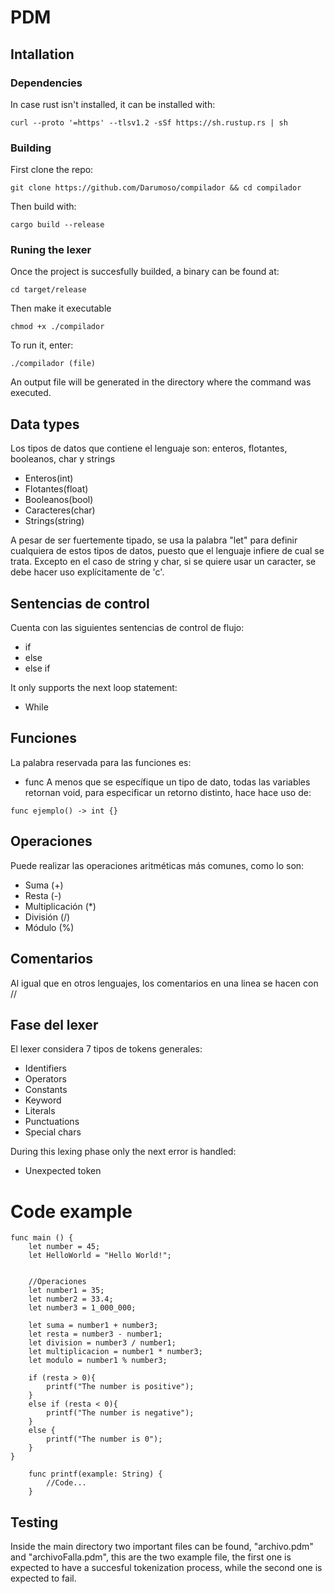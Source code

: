 # PDM
## Intallation

### Dependencies
In case rust isn't installed, it can be installed with:

```
curl --proto '=https' --tlsv1.2 -sSf https://sh.rustup.rs | sh
```

### Building 
First clone the repo: 

```
git clone https://github.com/Darumoso/compilador && cd compilador
```

Then build with:
```
cargo build --release
```

### Runing the lexer
Once the project is succesfully builded, a binary can be found at:

```
cd target/release
```

Then make it executable
```
chmod +x ./compilador
```
To run it, enter: 
```
./compilador (file)
```

An output file will be generated in the directory where the command was
executed.

## Data types
Los tipos de datos que contiene el lenguaje son: enteros, flotantes, booleanos, char y strings
- Enteros(int)
- Flotantes(float)
- Booleanos(bool)
- Caracteres(char)
- Strings(string) 

A pesar de ser fuertemente tipado, se usa la palabra "let" para definir cualquiera de estos
tipos de datos, puesto que el lenguaje infiere de cual se trata. Excepto en el caso de
string y char, si se quiere usar un caracter, se debe hacer uso explícitamente de 'c'.

## Sentencias de control
Cuenta con las siguientes sentencias de control de flujo:
- if
- else
- else if

It only supports the next loop statement: 
- While

## Funciones
La palabra reservada para las funciones es: 
- func
A menos que se específique un tipo de dato, todas las variables retornan void, para
especificar un retorno distinto, hace hace uso de: 
```
func ejemplo() -> int {}
```

## Operaciones
Puede realizar las operaciones aritméticas más comunes, como lo son: 
- Suma (+)
- Resta (-)
- Multiplicación (*)
- División (/)
- Módulo (%)

## Comentarios
Al igual que en otros lenguajes, los comentarios en una linea se hacen con //

## Fase del lexer
El lexer considera 7 tipos de tokens generales: 
- Identifiers
- Operators
- Constants
- Keyword
- Literals
- Punctuations
- Special chars

During this lexing phase only the next error is handled: 
- Unexpected token

# Code example

```
func main () {
    let number = 45; 
    let HelloWorld = "Hello World!"; 


    //Operaciones
    let number1 = 35;
    let number2 = 33.4;
    let number3 = 1_000_000;

    let suma = number1 + number3;
    let resta = number3 - number1;
    let division = number3 / number1;
    let multiplicacion = number1 * number3;
    let modulo = number1 % number3;

    if (resta > 0){
        printf("The number is positive");
    }
    else if (resta < 0){
        printf("The number is negative");
    }
    else {
        printf("The number is 0");
    }
}

    func printf(example: String) {
        //Code...
    }

```

## Testing
Inside the main directory two important files can be found, "archivo.pdm" and
"archivoFalla.pdm", this are the two example file, the first one is expected to have a
succesful tokenization process, while the second one is expected to fail.
